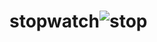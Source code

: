 # stopwatch![stop](https://user-images.githubusercontent.com/111873014/211164984-9ba1ac2e-c5f8-4bff-b7dd-da68792613cc.png)
